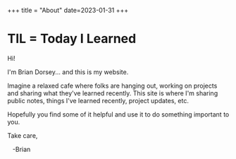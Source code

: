 +++
title = "About"
date=2023-01-31
+++

# TIL = Today I Learned

Hi!

I'm Brian Dorsey... and this is my website.

Imagine a relaxed cafe where folks are hanging out, working on projects and
sharing what they've learned recently. This site is where I'm sharing public
notes, things I've learned recently, project updates, etc. 

Hopefully you find some of it helpful and use it to do something important to you. 

Take care,

&nbsp;&nbsp;&nbsp;-Brian

